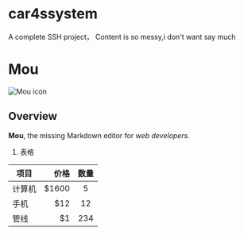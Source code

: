 # car4ssystem
A complete SSH project，
Content is so messy,i don't want say much

# Mou

![Mou icon](http://25.io/mou/Mou_128.png)

## Overview

**Mou**, the missing Markdown editor for *web developers*.

1. 表格

| 项目        | 价格   |  数量  |
| --------   | -----:  | :----:  |
| 计算机     | \$1600 |   5     |
| 手机        |   \$12   |   12   |
| 管线        |    \$1    |  234  |
